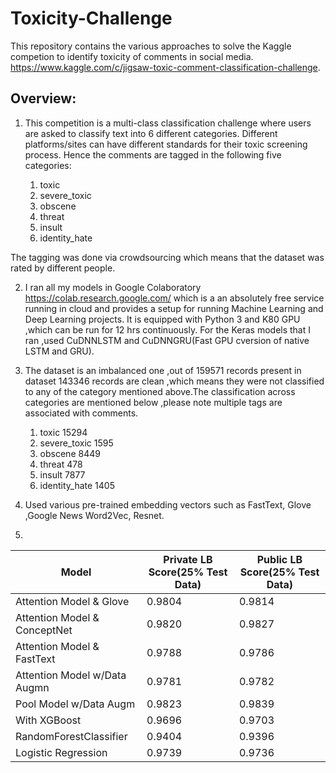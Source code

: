 # Toxicity-Challenge
This repository contains the various approaches to solve the Kaggle competion to identify toxicity of comments in social media.
https://www.kaggle.com/c/jigsaw-toxic-comment-classification-challenge.

Overview:
---------

1. This competition is a multi-class classification challenge where users are asked to classify text into 6 different     categories.
   Different platforms/sites can have different standards for their toxic screening process. Hence the comments are tagged in   the following five categories:

   1. toxic
   2. severe_toxic
   3. obscene
   4. threat
   5. insult
   6. identity_hate
   
  The tagging was done via crowdsourcing which means that the dataset was rated by different people.




2. I ran all my models in Google Colaboratory  https://colab.research.google.com/ which is a an absolutely free service running in cloud and provides a setup for running Machine Learning and Deep Learning projects. It is equipped with Python 3 and K80 GPU ,which can be run for 12 hrs continuously. For the Keras models that I ran ,used CuDNNLSTM and CuDNNGRU(Fast GPU cversion of native LSTM and GRU).



3. The dataset is an imbalanced one ,out of 159571 records present in dataset 143346 records are clean ,which means they were not classified to any of the category mentioned above.The classification across categories are mentioned below ,please note multiple tags are associated with comments.

   1. toxic         15294
   2. severe_toxic  1595
   3. obscene       8449
   4. threat        478
   5. insult        7877
   6. identity_hate 1405  


4. Used various pre-trained embedding vectors such as FastText, Glove ,Google News Word2Vec, Resnet.

5.








|      Model                  | Private LB Score(25% Test Data)| Public LB Score(25% Test Data) 
| --------------------------- | -------------------------------| -------------------------------|
| Attention Model & Glove     |      0.9804                    |      0.9814
| Attention Model & ConceptNet|      0.9820                    |      0.9827
| Attention Model & FastText  |      0.9788                    |      0.9786
| Attention Model w/Data Augmn|      0.9781                    |      0.9782
| Pool Model w/Data Augm      |      0.9823                    |      0.9839
| With XGBoost                |      0.9696                    |      0.9703
| RandomForestClassifier      |      0.9404                    |      0.9396
| Logistic Regression         |      0.9739                    |      0.9736
